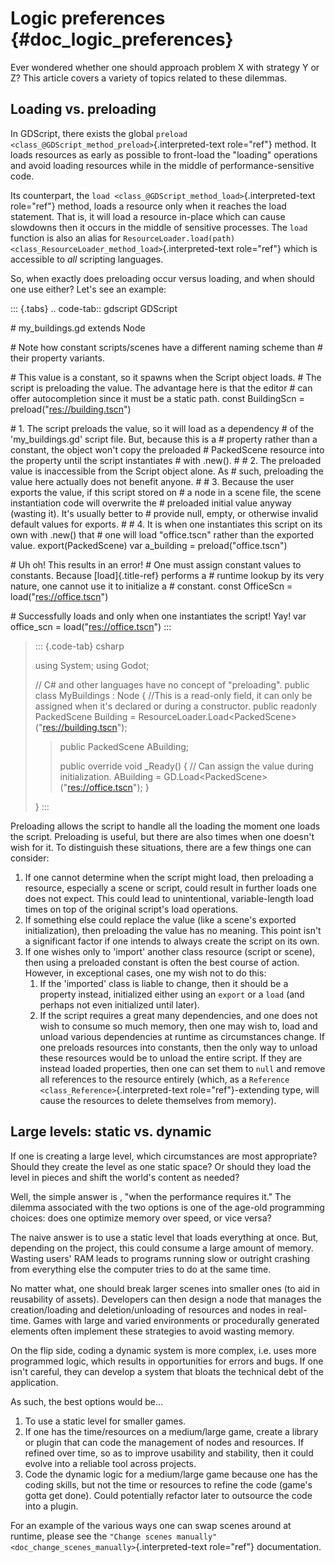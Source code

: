 Logic preferences {#doc_logic_preferences}
=================

Ever wondered whether one should approach problem X with strategy Y or
Z? This article covers a variety of topics related to these dilemmas.

Loading vs. preloading
----------------------

In GDScript, there exists the global
`preload <class_@GDScript_method_preload>`{.interpreted-text role="ref"}
method. It loads resources as early as possible to front-load the
\"loading\" operations and avoid loading resources while in the middle
of performance-sensitive code.

Its counterpart, the
`load <class_@GDScript_method_load>`{.interpreted-text role="ref"}
method, loads a resource only when it reaches the load statement. That
is, it will load a resource in-place which can cause slowdowns then it
occurs in the middle of sensitive processes. The `load` function is also
an alias for
`ResourceLoader.load(path) <class_ResourceLoader_method_load>`{.interpreted-text
role="ref"} which is accessible to *all* scripting languages.

So, when exactly does preloading occur versus loading, and when should
one use either? Let\'s see an example:

::: {.tabs}
.. code-tab:: gdscript GDScript

\# my\_buildings.gd extends Node

\# Note how constant scripts/scenes have a different naming scheme than
\# their property variants.

\# This value is a constant, so it spawns when the Script object loads.
\# The script is preloading the value. The advantage here is that the
editor \# can offer autocompletion since it must be a static path. const
BuildingScn = preload(\"<res://building.tscn>\")

\# 1. The script preloads the value, so it will load as a dependency \#
of the \'my\_buildings.gd\' script file. But, because this is a \#
property rather than a constant, the object won\'t copy the preloaded \#
PackedScene resource into the property until the script instantiates \#
with .new(). \# \# 2. The preloaded value is inaccessible from the
Script object alone. As \# such, preloading the value here actually does
not benefit anyone. \# \# 3. Because the user exports the value, if this
script stored on \# a node in a scene file, the scene instantiation code
will overwrite the \# preloaded initial value anyway (wasting it). It\'s
usually better to \# provide null, empty, or otherwise invalid default
values for exports. \# \# 4. It is when one instantiates this script on
its own with .new() that \# one will load \"office.tscn\" rather than
the exported value. export(PackedScene) var a\_building =
preload(\"office.tscn\")

\# Uh oh! This results in an error! \# One must assign constant values
to constants. Because [load]{.title-ref} performs a \# runtime lookup by
its very nature, one cannot use it to initialize a \# constant. const
OfficeScn = load(\"<res://office.tscn>\")

\# Successfully loads and only when one instantiates the script! Yay!
var office\_scn = load(\"<res://office.tscn>\")
:::

> ::: {.code-tab}
> csharp
>
> using System; using Godot;
>
> // C\# and other languages have no concept of \"preloading\". public
> class MyBuildings : Node { //This is a read-only field, it can only be
> assigned when it\'s declared or during a constructor. public readonly
> PackedScene Building =
> ResourceLoader.Load\<PackedScene\>(\"<res://building.tscn>\");
>
> > public PackedScene ABuilding;
> >
> > public override void \_Ready() { // Can assign the value during
> > initialization. ABuilding =
> > GD.Load\<PackedScene\>(\"<res://office.tscn>\"); }
>
> }
> :::

Preloading allows the script to handle all the loading the moment one
loads the script. Preloading is useful, but there are also times when
one doesn\'t wish for it. To distinguish these situations, there are a
few things one can consider:

1.  If one cannot determine when the script might load, then preloading
    a resource, especially a scene or script, could result in further
    loads one does not expect. This could lead to unintentional,
    variable-length load times on top of the original script\'s load
    operations.
2.  If something else could replace the value (like a scene\'s exported
    initialization), then preloading the value has no meaning. This
    point isn\'t a significant factor if one intends to always create
    the script on its own.
3.  If one wishes only to \'import\' another class resource (script or
    scene), then using a preloaded constant is often the best course of
    action. However, in exceptional cases, one my wish not to do this:
    1.  If the \'imported\' class is liable to change, then it should be
        a property instead, initialized either using an `export` or a
        `load` (and perhaps not even initialized until later).
    2.  If the script requires a great many dependencies, and one does
        not wish to consume so much memory, then one may wish to, load
        and unload various dependencies at runtime as circumstances
        change. If one preloads resources into constants, then the only
        way to unload these resources would be to unload the entire
        script. If they are instead loaded properties, then one can set
        them to `null` and remove all references to the resource
        entirely (which, as a
        `Reference <class_Reference>`{.interpreted-text
        role="ref"}-extending type, will cause the resources to delete
        themselves from memory).

Large levels: static vs. dynamic
--------------------------------

If one is creating a large level, which circumstances are most
appropriate? Should they create the level as one static space? Or should
they load the level in pieces and shift the world\'s content as needed?

Well, the simple answer is , \"when the performance requires it.\" The
dilemma associated with the two options is one of the age-old
programming choices: does one optimize memory over speed, or vice versa?

The naive answer is to use a static level that loads everything at once.
But, depending on the project, this could consume a large amount of
memory. Wasting users\' RAM leads to programs running slow or outright
crashing from everything else the computer tries to do at the same time.

No matter what, one should break larger scenes into smaller ones (to aid
in reusability of assets). Developers can then design a node that
manages the creation/loading and deletion/unloading of resources and
nodes in real-time. Games with large and varied environments or
procedurally generated elements often implement these strategies to
avoid wasting memory.

On the flip side, coding a dynamic system is more complex, i.e. uses
more programmed logic, which results in opportunities for errors and
bugs. If one isn\'t careful, they can develop a system that bloats the
technical debt of the application.

As such, the best options would be\...

1.  To use a static level for smaller games.
2.  If one has the time/resources on a medium/large game, create a
    library or plugin that can code the management of nodes and
    resources. If refined over time, so as to improve usability and
    stability, then it could evolve into a reliable tool across
    projects.
3.  Code the dynamic logic for a medium/large game because one has the
    coding skills, but not the time or resources to refine the code
    (game\'s gotta get done). Could potentially refactor later to
    outsource the code into a plugin.

For an example of the various ways one can swap scenes around at
runtime, please see the
`"Change scenes manually" <doc_change_scenes_manually>`{.interpreted-text
role="ref"} documentation.
